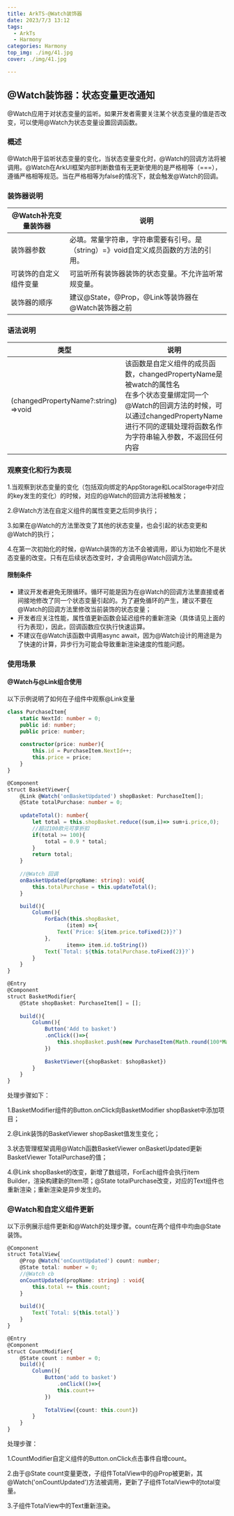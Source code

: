 ```yaml
---
title: ArkTS-@Watch装饰器
date: 2023/7/3 13:12
tags: 
  - ArkTs
  - Harmony
categories: Harmony
top_img: ./img/41.jpg
cover: ./img/41.jpg

---
```




## @Watch装饰器：状态变量更改通知

@Watch应用于对状态变量的监听。如果开发者需要关注某个状态变量的值是否改变，可以使用@Watch为状态变量设置回调函数。

### 概述

@Watch用于监听状态变量的变化，当状态变量变化时，@Watch的回调方法将被调用。@Watch在ArkUI框架内部判断数值有无更新使用的是严格相等（===），遵循严格相等规范。当在严格相等为false的情况下，就会触发@Watch的回调。

### 装饰器说明

| @Watch补充变量装饰器   | 说明                                                         |
| ---------------------- | ------------------------------------------------------------ |
| 装饰器参数             | 必填。常量字符串，字符串需要有引号。是（string）=》void自定义成员函数的方法的引用。 |
| 可装饰的自定义组件变量 | 可监听所有装饰器装饰的状态变量。不允许监听常规变量。         |
| 装饰器的顺序           | 建议@State，@Prop，@Link等装饰器在@Watch装饰器之前           |



### 语法说明

| 类型                                 | 说明                                                         |
| ------------------------------------ | ------------------------------------------------------------ |
| (changedPropertyName?:string) =>void | 该函数是自定义组件的成员函数，changedPropertyName是被watch的属性名<br />在多个状态变量绑定同一个@Watch的回调方法的时候，可以通过changedPropertyName进行不同的逻辑处理将函数名作为字符串输入参数，不返回任何内容 |



### 观察变化和行为表现

1.当观察到状态变量的变化（包括双向绑定的AppStorage和LocalStorage中对应的key发生的变化）的时候，对应的@Watch的回调方法将被触发；

2.@Watch方法在自定义组件的属性变更之后同步执行；

3.如果在@Watch的方法里改变了其他的状态变量，也会引起的状态变更和@Watch的执行；

4.在第一次初始化的时候，@Watch装饰的方法不会被调用，即认为初始化不是状态变量的改变。只有在后续状态改变时，才会调用@Watch回调方法。



#### 限制条件

- 建议开发者避免无限循环。循环可能是因为在@Watch的回调方法里直接或者间接地修改了同一个状态变量引起的。为了避免循环的产生，建议不要在@Watch的回调方法里修改当前装饰的状态变量；
- 开发者应关注性能，属性值更新函数会延迟组件的重新渲染（具体请见上面的行为表现），因此，回调函数应仅执行快速运算。
- 不建议在@Watch该函数中调用async await，因为@Watch设计的用途是为了快速的计算，异步行为可能会导致重新渲染速度的性能问题。



### 使用场景

#### @Watch与@Link组合使用

以下示例说明了如何在子组件中观察@Link变量

```typescript
class PurchaseItem{
    static NextId: number = 0;
    public id: number;
    public price: number;
    
    constructor(price: number){
        this.id = PurchaseItem.NextId++;
        this.price = price;
    }
}

@Component
struct BasketViewer{
    @Link @Watch('onBasketUpdated') shopBasket: PurchaseItem[];
    @State totalPurchase: number = 0;
    
    updateTotal(): number{
        let total = this.shopBasket.reduce((sum,i)=> sum+i.price,0);
        //超过100欧元可享折扣
        if(total >= 100){
            total = 0.9 * total;
        }
        return total;
    }
    
    //@Watch 回调
    onBasketUpdated(propName: string): void{
        this.totalPurchase = this.updateTotal();
    }

	build(){
        Column(){
            ForEach(this.shopBasket,
                   (item) =>{
                Text(`Price: ${item.price.toFixed(2)}?`)
            },
                   item=> item.id.toString())
            Text(`Total: ${this.totalPurchase.toFixed(2)}?`)
        }
    }
}

@Entry
@Component
struct BasketModifier{
    @State shopBasket: PurchaseItem[] = [];
    
    build(){
        Column(){
            Button('Add to basket')
            .onClick(()=>{
                this.shopBasket.push(new PurchaseItem(Math.round(100*Math.random())))
            })
            
            BasketViewer({shopBasket: $shopBasket})
        }
    }
}
```

处理步骤如下：

1.BasketModifier组件的Button.onClick向BasketModifier shopBasket中添加项目；

2.@Link装饰的BasketViewer shopBasket值发生变化；

3.状态管理框架调用@Watch函数BasketViewer onBasketUpdated更新BasketViewer TotalPurchase的值；

4.@Link shopBasket的改变，新增了数组项，ForEach组件会执行item Builder，渲染构建新的Item项；@State totalPurchase改变，对应的Text组件也重新渲染；重新渲染是异步发生的。



### @Watch和自定义组件更新

以下示例展示组件更新和@Watch的处理步骤。count在两个组件中均由@State装饰。

```typescript
@Component
struct TotalView{
    @Prop @Watch('onCountUpdated') count: number;
    @State total: number = 0;
    //@Watch cb
    onCountUpdated(propName: string) : void{
        this.total += this.count;
    }
    
    build(){
        Text(`Total: ${this.total}`)
    }
}

@Entry
@Component
struct CountModifier{
    @State count : number = 0;
    build(){
        Column(){
            Button('add to basket')
            	.onClick(()=>{
                this.count++
            })
            
            TotalView({count: this.count})
        }
    }
}


```



处理步骤：

1.CountModifier自定义组件的Button.onClick点击事件自增count。

2.由于@State count变量更改，子组件TotalView中的@Prop被更新，其@Watch('onCountUpdated')方法被调用，更新了子组件TotalView中的total变量。

3.子组件TotalView中的Text重新渲染。
